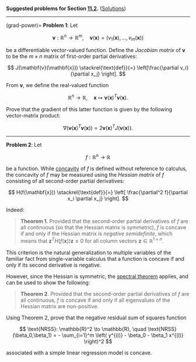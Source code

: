 **Suggested problems for Section [11.2](https://mml.johnmyersmath.com/stats-book/chapters/learning.html#maximum-likelihood-estimation-for-linear-regression-models).** ([Solutions](./11-2-suggested-problems-sol.md))

---

(grad-power)=
**Problem 1**: Let

$$
\mathbf{v}:\mathbb{R}^n \to \mathbb{R}^m, \quad \mathbf{v}(\mathbf{x}) = (v_1(\mathbf{x}),\ldots,v_m(\mathbf{x}))
$$

be a differentiable vector-valued function. Define the _Jacobian matrix_ of $\mathbf{v}$ to be the $m\times n$ matrix of first-order partial derivatives:

$$
J(\mathbf{v}(\mathbf{x})) \stackrel{\text{def}}{=} \left[\frac{\partial v_i}{\partial x_j} \right].
$$

From $\mathbf{v}$, we define the real-valued function

$$
\mathbb{R}^n \to \mathbb{R}, \quad \mathbf{x} \mapsto \mathbf{v}(\mathbf{x})^T \mathbf{v}(\mathbf{x}).
$$

Prove that the gradient of this latter function is given by the following vector-matrix product:

$$
\nabla \left(\mathbf{v}(\mathbf{x})^T \mathbf{v}(\mathbf{x}) \right) = 2 \mathbf{v}(\mathbf{x})^T J(\mathbf{v}(\mathbf{x})).
$$

---

**Problem 2**: Let

$$
f: \mathbb{R}^n \to \mathbb{R}
$$

be a function. While [concavity](https://en.wikipedia.org/wiki/Concave_function) of $f$ is defined without reference to calculus, the concavity of $f$ may be measured using the _Hessian matrix_ of $f$ consisting of all second-order partial derivatives:

$$
H(f(\mathbf{x})) \stackrel{\text{def}}{=} \left[ \frac{\partial^2 f}{\partial x_i \partial x_j} \right].
$$

Indeed:

> **Theorem 1**. Provided that the second-order partial derivatives of $f$ are all continuous (so that the Hessian matrix is symmetric), $f$ is concave if and only if the Hessian matrix is _negative semidefinite_, which means that $\mathbf{z}^T H(f(\mathbf{x})) \mathbf{z} \leq 0$ for all column vectors $\mathbf{z}\in \mathbb{R}^{1\times n}$.

This criterion is the natural generalization to multiple variables of the familiar fact from single-variable calculus that a function is concave if and only if its second derivative is negative.

However, since the Hessian is symmetric, the [spectral theorem](https://en.wikipedia.org/wiki/Spectral_theorem) applies, and can be used to show the following:

> **Theorem 2**. Provided that the second-order partial derivatives of $f$ are all continuous, $f$ is concave if and only if all eigenvalues of the Hessian matrix are non-positive.

Using Theorem 2, prove that the negative residual sum of squares function 

$$
\text{NRSS}: \mathbb{R}^2 \to \mathbb{R}, \quad \text{NRSS}(\beta_0,\beta_1) = - \sum_{i=1}^m \left( y^{(i)} - \beta_0 - \beta_1 x^{(i)}  \right)^2
$$

associated with a simple linear regression model is concave.
